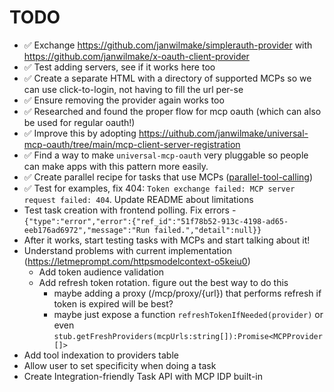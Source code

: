 # TODO

- ✅ Exchange https://github.com/janwilmake/simplerauth-provider with https://github.com/janwilmake/x-oauth-client-provider
- ✅ Test adding servers, see if it works here too
- ✅ Create a separate HTML with a directory of supported MCPs so we can use click-to-login, not having to fill the url per-se
- ✅ Ensure removing the provider again works too
- ✅ Researched and found the proper flow for mcp oauth (which can also be used for regular oauth!)
- ✅ Improve this by adopting https://uithub.com/janwilmake/universal-mcp-oauth/tree/main/mcp-client-server-registration
- ✅ Find a way to make `universal-mcp-oauth` very pluggable so people can make apps with this pattern more easily.
- ✅ Create parallel recipe for tasks that use MCPs ([parallel-tool-calling](../parallel-tool-calling/))
- ✅ Test for examples, fix 404: `Token exchange failed: MCP server request failed: 404`. Update README about limitations
- Test task creation with frontend polling. Fix errors - `{"type":"error","error":{"ref_id":"51f78b52-913c-4198-ad65-eeb176ad6972","message":"Run failed.","detail":null}}`
- After it works, start testing tasks with MCPs and start talking about it!
- Understand problems with current implementation (https://letmeprompt.com/httpsmodelcontext-o5keiu0)
  - Add token audience validation
  - Add refresh token rotation. figure out the best way to do this
    - maybe adding a proxy (/mcp/proxy/{url}) that performs refresh if token is expired will be best?
    - maybe just expose a function `refreshTokenIfNeeded(provider)` or even `stub.getFreshProviders(mcpUrls:string[]):Promise<MCPProvider[]>`
- Add tool indexation to providers table
- Allow user to set specificity when doing a task
- Create Integration-friendly Task API with MCP IDP built-in

